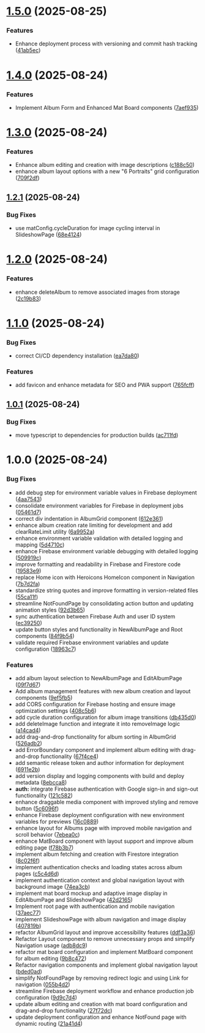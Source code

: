 # [1.5.0](https://github.com/dimitriosdev/chrono-lens/compare/v1.4.0...v1.5.0) (2025-08-25)


### Features

* Enhance deployment process with versioning and commit hash tracking ([41ab5ec](https://github.com/dimitriosdev/chrono-lens/commit/41ab5ec8aac5d21a31f0487e0c7b37f93fe0c3ee))

# [1.4.0](https://github.com/dimitriosdev/chrono-lens/compare/v1.3.0...v1.4.0) (2025-08-24)


### Features

* Implement Album Form and Enhanced Mat Board components ([7aef935](https://github.com/dimitriosdev/chrono-lens/commit/7aef935efbb263c750470bbfe94f68d4bdb4ea6a))

# [1.3.0](https://github.com/dimitriosdev/chrono-lens/compare/v1.2.1...v1.3.0) (2025-08-24)


### Features

* Enhance album editing and creation with image descriptions ([c188c50](https://github.com/dimitriosdev/chrono-lens/commit/c188c504a4fb920991637ef11f363d97a9742df4))
* enhance album layout options with a new "6 Portraits" grid configuration ([709f2df](https://github.com/dimitriosdev/chrono-lens/commit/709f2df0f1d55bcf3ef94b12e0a386acef954d0e))

## [1.2.1](https://github.com/dimitriosdev/chrono-lens/compare/v1.2.0...v1.2.1) (2025-08-24)


### Bug Fixes

* use matConfig.cycleDuration for image cycling interval in SlideshowPage ([68e4124](https://github.com/dimitriosdev/chrono-lens/commit/68e412424d79afaf5eac3ef16deeabc48c9bf00f))

# [1.2.0](https://github.com/dimitriosdev/chrono-lens/compare/v1.1.0...v1.2.0) (2025-08-24)


### Features

* enhance deleteAlbum to remove associated images from storage ([2c19b83](https://github.com/dimitriosdev/chrono-lens/commit/2c19b83102b6c01b344eca0a716baeb8e1ad78f4))

# [1.1.0](https://github.com/dimitriosdev/chrono-lens/compare/v1.0.1...v1.1.0) (2025-08-24)


### Bug Fixes

* correct CI/CD dependency installation ([ea7da80](https://github.com/dimitriosdev/chrono-lens/commit/ea7da80c059989f62f5739a7640bbd79b5855e1e))


### Features

* add favicon and enhance metadata for SEO and PWA support ([765fcff](https://github.com/dimitriosdev/chrono-lens/commit/765fcff069659668a4f374cb1fec3ca0ff4cf739))

## [1.0.1](https://github.com/dimitriosdev/chrono-lens/compare/v1.0.0...v1.0.1) (2025-08-24)


### Bug Fixes

* move typescript to dependencies for production builds ([ac711fd](https://github.com/dimitriosdev/chrono-lens/commit/ac711fdce723dca6602a09e7df3093636985a42d))

# 1.0.0 (2025-08-24)


### Bug Fixes

* add debug step for environment variable values in Firebase deployment ([4aa7543](https://github.com/dimitriosdev/chrono-lens/commit/4aa7543bb7ca137e08057839fe48a08ed2223ded))
* consolidate environment variables for Firebase in deployment jobs ([05461d7](https://github.com/dimitriosdev/chrono-lens/commit/05461d768040fb07155e620081db20df63a67d65))
* correct div indentation in AlbumGrid component ([612e361](https://github.com/dimitriosdev/chrono-lens/commit/612e3610d605dfe5ae70173bf467ba1a2a948980))
* enhance album creation rate limiting for development and add clearRateLimit utility ([6a9952a](https://github.com/dimitriosdev/chrono-lens/commit/6a9952a57822055e4208c48889f7463f738ff85f))
* enhance environment variable validation with detailed logging and mapping ([5d4710c](https://github.com/dimitriosdev/chrono-lens/commit/5d4710c9d01f868f76b59880547122071ebb7476))
* enhance Firebase environment variable debugging with detailed logging ([509919c](https://github.com/dimitriosdev/chrono-lens/commit/509919c65f481a7bc3d94be59d9e586a27b9331c))
* improve formatting and readability in Firebase and Firestore code ([19583e9](https://github.com/dimitriosdev/chrono-lens/commit/19583e9871c8dfbe5bcb5959b317112254c278d9))
* replace Home icon with Heroicons HomeIcon component in Navigation ([7b7d2fa](https://github.com/dimitriosdev/chrono-lens/commit/7b7d2fadb08bebe758ccfc2382a78ecb2e372154))
* standardize string quotes and improve formatting in version-related files ([55ca11f](https://github.com/dimitriosdev/chrono-lens/commit/55ca11f5613fe28de2dfe77dade84fcf8a82e714))
* streamline NotFoundPage by consolidating action button and updating animation styles ([92d3b65](https://github.com/dimitriosdev/chrono-lens/commit/92d3b65c4caba67dbc151ed146e22f8ec810b08e))
* sync authentication between Firebase Auth and user ID system ([ec39250](https://github.com/dimitriosdev/chrono-lens/commit/ec39250475d4ebf358f5af125c063a701e8f79ec))
* update button styles and functionality in NewAlbumPage and Root components ([84f9b54](https://github.com/dimitriosdev/chrono-lens/commit/84f9b54cd6740962beb5c93e633f608076a118c3))
* validate required Firebase environment variables and update configuration ([18963c7](https://github.com/dimitriosdev/chrono-lens/commit/18963c77cd0e8b8535adc7ca298fa4bc337f1e27))


### Features

* add album layout selection to NewAlbumPage and EditAlbumPage ([09f7d67](https://github.com/dimitriosdev/chrono-lens/commit/09f7d67917a0bb0e231107134ed927a8ba6af9a9))
* Add album management features with new album creation and layout components ([9ef5fb5](https://github.com/dimitriosdev/chrono-lens/commit/9ef5fb5a21d7c76c399e270968f277c8d2e5df8c))
* add CORS configuration for Firebase hosting and ensure image optimization settings ([408c5b6](https://github.com/dimitriosdev/chrono-lens/commit/408c5b673507d0a203834590fc8f9608052511b6))
* add cycle duration configuration for album image transitions ([db435d0](https://github.com/dimitriosdev/chrono-lens/commit/db435d0f0da8c592f20fa2cacda02b50740456d0))
* add deleteImage function and integrate it into removeImage logic ([a14cad4](https://github.com/dimitriosdev/chrono-lens/commit/a14cad4e1ed2b348555b58b6229efa3da9f8a820))
* add drag-and-drop functionality for album sorting in AlbumGrid ([526adb2](https://github.com/dimitriosdev/chrono-lens/commit/526adb2d1bd6b40760875bed73a525de81577db0))
* add ErrorBoundary component and implement album editing with drag-and-drop functionality ([67f4ce4](https://github.com/dimitriosdev/chrono-lens/commit/67f4ce445a9614cb9bd6d52ea74681ee7f3d21c7))
* add semantic release token and author information for deployment ([6911e2b](https://github.com/dimitriosdev/chrono-lens/commit/6911e2bbce3f1f30fc52cd78b0a73f0ad194bc12))
* add version display and logging components with build and deploy metadata ([8ebcca8](https://github.com/dimitriosdev/chrono-lens/commit/8ebcca818351e95c351b24ef9dd3734f71958246))
* **auth:** integrate Firebase authentication with Google sign-in and sign-out functionality ([121c582](https://github.com/dimitriosdev/chrono-lens/commit/121c58245f0919963847b0ccde665ec3dffac8b3))
* enhance draggable media component with improved styling and remove button ([5c6096f](https://github.com/dimitriosdev/chrono-lens/commit/5c6096f3963527f3514e3aa97b7e2de38cdaa8aa))
* enhance Firebase deployment configuration with new environment variables for previews ([16c0889](https://github.com/dimitriosdev/chrono-lens/commit/16c08896a2a42ef302f1131ee8aaf926bb03b79b))
* enhance layout for Albums page with improved mobile navigation and scroll behavior ([7ebea0c](https://github.com/dimitriosdev/chrono-lens/commit/7ebea0c6e686e12e8cab164017c9c270c0401bdc))
* enhance MatBoard component with layout support and improve album editing page ([f78b3b7](https://github.com/dimitriosdev/chrono-lens/commit/f78b3b7d8efec6331a6b634e1dc4d1dc79772502))
* implement album fetching and creation with Firestore integration ([8c02f6f](https://github.com/dimitriosdev/chrono-lens/commit/8c02f6f99e869e9499a5c65e70c5a91c31655649))
* implement authentication checks and loading states across album pages ([c5c4d6d](https://github.com/dimitriosdev/chrono-lens/commit/c5c4d6df326204f80626489eab85ad101597d262))
* implement authentication context and global navigation layout with background image ([74ea3cb](https://github.com/dimitriosdev/chrono-lens/commit/74ea3cbcac58d51c40b8cc0cf2ba5c067181966c))
* implement mat board mockup and adaptive image display in EditAlbumPage and SlideshowPage ([42d2165](https://github.com/dimitriosdev/chrono-lens/commit/42d216556c40a28807ca69b3052b058aa5954884))
* Implement root page with authentication and mobile navigation ([37aec77](https://github.com/dimitriosdev/chrono-lens/commit/37aec77b2f4f9abd7390ae4c588510655050656e))
* implement SlideshowPage with album navigation and image display ([407819b](https://github.com/dimitriosdev/chrono-lens/commit/407819bef2a7e789db2704bebaeb1cec5580a057))
* refactor AlbumGrid layout and improve accessibility features ([ddf3a36](https://github.com/dimitriosdev/chrono-lens/commit/ddf3a36fbd341b8c5cde4aab51515dc429fbfc9a))
* Refactor Layout component to remove unnecessary props and simplify Navigation usage ([adb8dc9](https://github.com/dimitriosdev/chrono-lens/commit/adb8dc989ac9884e1ce8c6c62699d26925c04fad))
* refactor mat board configuration and implement MatBoard component for album editing ([9b8c472](https://github.com/dimitriosdev/chrono-lens/commit/9b8c4721fd2269c7ecb54833f3974bc0909a22f7))
* Refactor navigation components and implement global navigation layout ([bded0ad](https://github.com/dimitriosdev/chrono-lens/commit/bded0adeb103f21e0dc5f92d9b47cca71ea6d207))
* simplify NotFoundPage by removing redirect logic and using Link for navigation ([055b4d2](https://github.com/dimitriosdev/chrono-lens/commit/055b4d22066b87c35333ef8a5b1ce2f8e6828111))
* streamline Firebase deployment workflow and enhance production job configuration ([9d9c7d4](https://github.com/dimitriosdev/chrono-lens/commit/9d9c7d4807968781f6fcbbb45b7a6327f09a2da7))
* update album editing and creation with mat board configuration and drag-and-drop functionality ([27f72dc](https://github.com/dimitriosdev/chrono-lens/commit/27f72dced157982e67a9cdfc0089b53979156a7d))
* update deployment configuration and enhance NotFound page with dynamic routing ([21a41d4](https://github.com/dimitriosdev/chrono-lens/commit/21a41d4778fa2e39bfadeed41e4eeedd4212f079))
